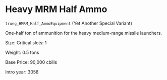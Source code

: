 # Heavy MRM Half Ammo

`trueg_HMRM_Half_AmmoEquipment` (Yet Another Special Variant)

One-half ton of ammunition for the heavy medium-range missile launchers.

Size: Critical slots: 1

Weight: 0.5 tons

Base Price: 90,000 cbills

Intro year: 3058

